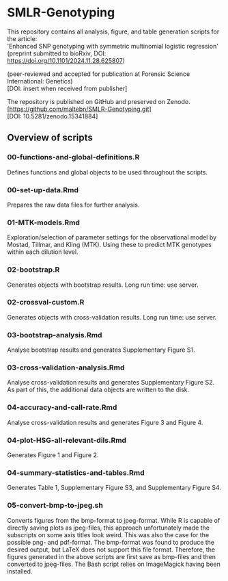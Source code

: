 # SMLR-Genotyping
This repository contains all analysis, figure, and table generation scripts for the article: \
'Enhanced SNP genotyping with symmetric multinomial logistic regression' \
(preprint submitted to bioRxiv, DOI: https://doi.org/10.1101/2024.11.28.625807)

(peer-reviewed and accepted for publication at Forensic Science International: Genetics) \
[DOI: insert when received from publisher]

The repository is published on GitHub and preserved on Zenodo. \
[https://github.com/maltebn/SMLR-Genotyping.git] \
[DOI: 10.5281/zenodo.15341884]

## Overview of scripts
### 00-functions-and-global-definitions.R
Defines functions and global objects to be used throughout the scripts.

### 00-set-up-data.Rmd
Prepares the raw data files for further analysis.

### 01-MTK-models.Rmd
Exploration/selection of parameter settings for the observational model by Mostad, Tillmar, and Kling (MTK).
Using these to predict MTK genotypes within each dilution level.

### 02-bootstrap.R
Generates objects with bootstrap results.
Long run time: use server.

### 02-crossval-custom.R
Generates objects with cross-validation results.
Long run time: use server.

### 03-bootstrap-analysis.Rmd
Analyse bootstrap results and generates Supplementary Figure S1.

### 03-cross-validation-analysis.Rmd
Analyse cross-validation results and generates Supplementary Figure S2.
As part of this, the additional data objects are written to the disk.

### 04-accuracy-and-call-rate.Rmd
Analyse cross-validation results and generates Figure 3 and Figure 4.

### 04-plot-HSG-all-relevant-dils.Rmd
Generates Figure 1 and Figure 2.

### 04-summary-statistics-and-tables.Rmd
Generates Table 1, Supplementary Figure S3, and Supplementary Figure S4.

### 05-convert-bmp-to-jpeg.sh
Converts figures from the bmp-format to jpeg-format.
While R is capable of directly saving plots as jpeg-files, this approach unfortunately made the subscripts on some axis titles look weird.
This was also the case for the possible png- and pdf-format.
The bmp-format was found to produce the desired output, but LaTeX does not support this file format.
Therefore, the figures generated in the above scripts are first save as bmp-files and then converted to jpeg-files.
The Bash script relies on ImageMagick having been installed.
